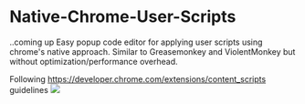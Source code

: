 # Native-Chrome-User-Scripts
..coming up
Easy popup code editor for applying user scripts using chrome's native approach. Similar to Greasemonkey and ViolentMonkey but without optimization/performance overhead.

Following https://developer.chrome.com/extensions/content_scripts guidelines
![](https://i.imgur.com/zBeFthV.png)
